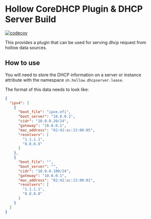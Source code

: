 # Hollow CoreDHCP Plugin & DHCP Server Build

[![codecov](https://codecov.io/gh/metal-toolbox/hollow-dhcpserver/branch/main/graph/badge.svg?token=xXNVOjjWJ7)](https://codecov.io/gh/metal-toolbox/hollow-dhcpserver)


This provides a plugin that can be used for serving dhcp request from hollow data sources.

## How to use

You will need to store the DHCP information on a server or instance attribute with the namespace `sh.hollow.dhcpserver.lease`.

The format of this data needs to look like:

```json
{
  "ipv4": [
    {
      "boot_file": "ipxe.efi",
      "boot_server": "10.0.0.1",
      "cidr": "10.0.0.20/24",
      "gateway": "10.0.0.1",
      "mac_address": "02:42:ac:13:00:05",
      "resolvers": [
        "1.1.1.1",
        "8.8.8.8"
      ]
    },
    {
      "boot_file": "",
      "boot_server": "",
      "cidr": "10.0.0.100/24",
      "gateway": "10.0.0.1",
      "mac_address": "02:42:ac:13:00:01",
      "resolvers": [
        "1.1.1.1",
        "8.8.8.8"
      ]
    }
  ]
}
```
